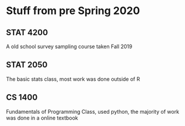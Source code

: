 # Stuff from pre Spring 2020

## STAT 4200
A old school survey sampling course taken Fall 2019

## STAT 2050
The basic stats class, most work was done outside of R

## CS 1400
Fundamentals of Programming Class, used python, the majority of work was done in a online textbook
